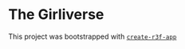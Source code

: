 # The Girliverse

This project was bootstrapped with [`create-r3f-app`](https://github.com/utsuboco/create-r3f-app)
